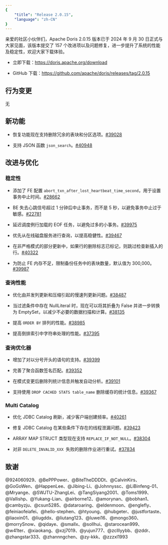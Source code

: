 ```yaml
---
{
    "title": "Release 2.0.15",
    "language": "zh-CN"
}
---
```


<!--
Licensed to the Apache Software Foundation (ASF) under one
or more contributor license agreements.  See the NOTICE file
distributed with this work for additional information
regarding copyright ownership.  The ASF licenses this file
to you under the Apache License, Version 2.0 (the
"License"); you may not use this file except in compliance
with the License.  You may obtain a copy of the License at

  http://www.apache.org/licenses/LICENSE-2.0

Unless required by applicable law or agreed to in writing,
software distributed under the License is distributed on an
"AS IS" BASIS, WITHOUT WARRANTIES OR CONDITIONS OF ANY
KIND, either express or implied.  See the License for the
specific language governing permissions and limitations
under the License.
-->

亲爱的社区小伙伴们，Apache Doris 2.0.15 版本已于 2024 年 9 月 30 日正式与大家见面，该版本提交了 157 个改进项以及问题修复，进一步提升了系统的性能及稳定性，欢迎大家下载体验。

- 立即下载：https://doris.apache.org/download

- GitHub 下载：https://github.com/apache/doris/releases/tag/2.0.15

## 行为变更

无

## 新功能

- 恢复功能现在支持删除冗余的表块和分区选项。[#39028](https://github.com/apache/doris/pull/39028)

- 支持 JSON 函数 `json_search`。[#40948](https://github.com/apache/doris/pull/40948)

## 改进与优化

### 稳定性

- 添加了 FE 配置 `abort_txn_after_lost_heartbeat_time_second`，用于设置事务中止时间。[#28662](https://github.com/apache/doris/pull/28662)

- BE 失去心跳信号超过 1 分钟后中止事务，而不是 5 秒，以避免事务中止过于敏感。[#22781](https://github.com/apache/doris/pull/22781)

- 延迟调度例行加载的 EOF 任务，以避免过多的小事务。[#39975](https://github.com/apache/doris/pull/39975)

- 优先从在线磁盘服务进行查询，以提高稳健性。[#39467](https://github.com/apache/doris/pull/39467)

- 在非严格模式的部分更新中，如果行的删除标志已标记，则跳过检查新插入的行。[#40322](https://github.com/apache/doris/pull/40322)

- 为防止 FE 内存不足，限制备份任务中的表块数量，默认值为 300,000。[#39987](https://github.com/apache/doris/pull/39987)

### 查询性能

- 优化由并发列更新和压缩引起的慢速列更新问题。[#38487](https://github.com/apache/doris/pull/38487)

- 当过滤条件中存在 NullLiteral 时，现在可以将其折叠为 False 并进一步转换为 EmptySet，以减少不必要的数据扫描和计算。[#38135](https://github.com/apache/doris/pull/38135)

- 提高 `ORDER BY` 排列的性能。[#38985](https://github.com/apache/doris/pull/38985)

- 提高倒排索引中字符串处理的性能。[#37395](https://github.com/apache/doris/pull/37395)

### 查询优化器

- 增加了对以分号开头的语句的支持。[#39399](https://github.com/apache/doris/pull/39399)

- 完善了聚合函数签名匹配。[#39352](https://github.com/apache/doris/pull/39352)

- 在模式变更后删除列统计信息并触发自动分析。[#39101](https://github.com/apache/doris/pull/39101)

- 支持使用 `DROP CACHED STATS table_name` 删除缓存的统计信息。[#39367](https://github.com/apache/doris/pull/39367)

### Multi Catalog

- 优化 JDBC Catalog 刷新，减少客户端创建频率。[#40261](https://github.com/apache/doris/pull/40261)

- 修复 JDBC Catalog 在某些条件下存在的线程泄漏问题。[#39423](https://github.com/apache/doris/pull/39423) 

- ARRAY MAP STRUCT 类型现在支持 `REPLACE_IF_NOT_NULL`。[#38304](https://github.com/apache/doris/pull/38304)

- 对非 `DELETE_INVALID_XXX `失败的删除作业进行重试。[#37834](https://github.com/apache/doris/pull/37834)

## 致谢

@924060929、@BePPPower、@BiteTheDDDDt、@CalvinKirs、@GoGoWen、@HappenLee、@Jibing-Li、@Johnnyssc、@LiBinfeng-01、@Mryange、@SWJTU-ZhangLei、@TangSiyang2001、@Toms1999、@Vallishp、@Yukang-Lian、@airborne12、@amorynan、@bobhan1、@cambyzju、@csun5285、@dataroaring、@eldenmoon、@englefly、@feiniaofeiafei、@hello-stephen、@htyoung、@hubgeter、@justfortaste、@liaoxin01、@liugddx、@liutang123、@luwei16、@mongo360、@morrySnow、@qidaye、@smallx、@sollhui、@starocean999、@w41ter、@xiaokang、@xzj7019、@yujun777、@zclllyybb、@zddr、@zhangstar333、@zhannngchen、@zy-kkk、@zzzxl1993